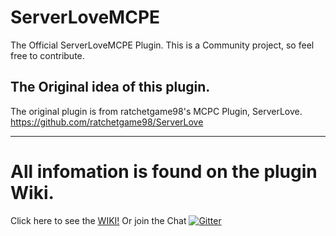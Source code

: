 # ServerLoveMCPE
The Official ServerLoveMCPE Plugin. This is a Community project, so feel free to contribute.

## The Original idea of this plugin.
The original plugin is from ratchetgame98's MCPC Plugin, ServerLove.
https://github.com/ratchetgame98/ServerLove

***

# All infomation is found on the plugin Wiki.

Click here to see the [WIKI!](https://github.com/thedeibo/ServerLoveMCPE/wiki/)
Or join the Chat
[![Gitter](https://badges.gitter.im/Join%20Chat.svg)](https://gitter.im/thedeibo/ServerLoveMCPE?utm_source=badge&utm_medium=badge&utm_campaign=pr-badge&utm_content=body_badge)



